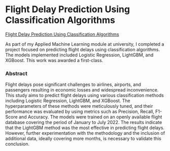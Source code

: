 # Flight Delay Prediction Using Classification Algorithms

[Flight Delay Prediction Using Classification Algorithms](https://github.com/user-attachments/files/22661882/Flight.Delay.Prediction.Using.Classification.Algorithms.pdf)

As part of my Applied Machine Learning module at university, I completed a project focused on predicting flight delays using classification algorithms. The models implemented included Logistic Regression, LightGBM, and XGBoost. This work was awarded a first-class.

### Abstract
Flight delays pose significant challenges to airlines, airports, and passengers resulting in economic losses and widespread
inconvenience. This study aims to predict flight delays using various classification methods including Logistic Regression,
LightGBM, and XGBoost. The hyperparameters of these methods were meticulously tuned, and their performance was
evaluated by using metrics such as Precision, Recall, F1-Score and Accuracy. The models were trained on an openly available
flight database covering the period of January to July 2022. The results indicate that the LightGBM method was the most
effective in predicting flight delays. However, further experimentation with the methodology and the inclusion of additional
data, ideally covering more months, is necessary to validate this conclusion.


